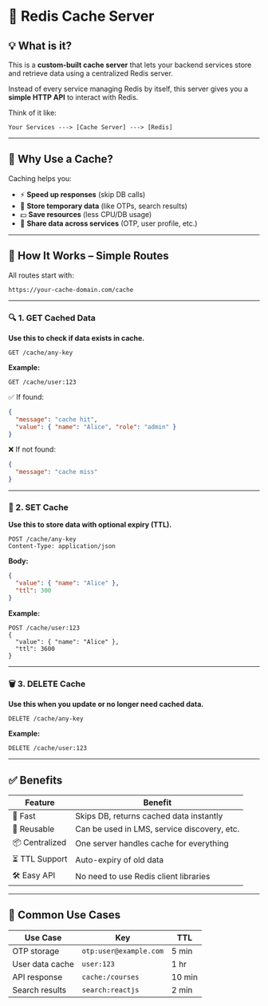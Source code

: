# 🧠 Redis Cache Server

## 💡 What is it?

This is a **custom-built cache server** that lets your backend services store and retrieve data using a centralized Redis server.

Instead of every service managing Redis by itself, this server gives you a **simple HTTP API** to interact with Redis.

Think of it like:

```
Your Services ---> [Cache Server] ---> [Redis]
```

---

## 📘 Why Use a Cache?

Caching helps you:

- ⚡ **Speed up responses** (skip DB calls)
- 🧠 **Store temporary data** (like OTPs, search results)
- 💵 **Save resources** (less CPU/DB usage)
- 🔁 **Share data across services** (OTP, user profile, etc.)

---

## 🚀 How It Works – Simple Routes

All routes start with:

```
https://your-cache-domain.com/cache
```

---

### 🔍 1. GET Cached Data

**Use this to check if data exists in cache.**

```http
GET /cache/any-key
```

**Example:**

```http
GET /cache/user:123
```

✅ If found:

```json
{
  "message": "cache hit",
  "value": { "name": "Alice", "role": "admin" }
}
```

❌ If not found:

```json
{
  "message": "cache miss"
}
```

---

### 💾 2. SET Cache

**Use this to store data with optional expiry (TTL).**

```http
POST /cache/any-key
Content-Type: application/json
```

**Body:**

```json
{
  "value": { "name": "Alice" },
  "ttl": 300
}
```

**Example:**

```http
POST /cache/user:123
{
  "value": { "name": "Alice" },
  "ttl": 3600
}
```

---

### 🗑️ 3. DELETE Cache

**Use this when you update or no longer need cached data.**

```http
DELETE /cache/any-key
```

**Example:**

```http
DELETE /cache/user:123
```
---

## ✅ Benefits

| Feature | Benefit |
|--------|---------|
| 🚀 Fast | Skips DB, returns cached data instantly |
| 🔁 Reusable | Can be used in LMS, service discovery, etc. |
| 📦 Centralized | One server handles cache for everything |
| ⏳ TTL Support | Auto-expiry of old data |
| 🛠️ Easy API | No need to use Redis client libraries |

---

## 🧠 Common Use Cases

| Use Case | Key | TTL |
|----------|-----|-----|
| OTP storage | `otp:user@example.com` | 5 min |
| User data cache | `user:123` | 1 hr |
| API response | `cache:/courses` | 10 min |
| Search results | `search:reactjs` | 2 min |

